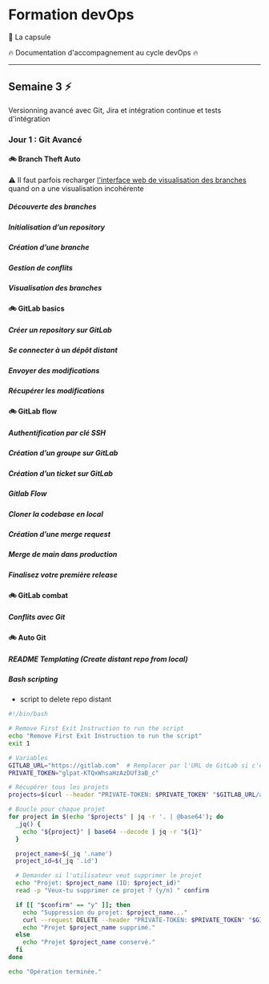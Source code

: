 # Formation devOps

:pill: La capsule

:fire:  Documentation d'accompagnement au cycle devOps :fire:

---

## Semaine 3 :zap:

Versionning avancé avec Git, Jira et intégration continue et tests d'intégration

### Jour 1 : Git Avancé

#### :bike: Branch Theft Auto

:warning: Il faut parfois recharger [l'interface web de visualisation des branches](https://onlywei.github.io/explain-git-with-d3/) quand on a une visualisation incohérente

##### Découverte des branches

##### Initialisation d’un repository

##### Création d’une branche

##### Gestion de conflits

##### Visualisation des branches

#### :bike: GitLab basics

##### Créer un repository sur GitLab

##### Se connecter à un dépôt distant

##### Envoyer des modifications

##### Récupérer les modifications

#### :bike: GitLab flow

##### Authentification par clé SSH

##### Création d’un groupe sur GitLab

##### Création d’un ticket sur GitLab

##### Gitlab Flow

##### Cloner la codebase en local

##### Création d’une merge request

##### Merge de main dans production

##### Finalisez votre première release

#### :bike: GitLab combat

##### Conflits avec Git

#### :bike: Auto Git

##### README Templating (Create distant repo from local)

##### Bash scripting

- script to delete repo distant

```bash
#!/bin/bash

# Remove First Exit Instruction to run the script
echo "Remove First Exit Instruction to run the script"
exit 1

# Variables
GITLAB_URL="https://gitlab.com"  # Remplacer par l'URL de GitLab si c'est une instance auto-hébergée
PRIVATE_TOKEN="glpat-KTQxWhsaHzAzDUf3aB_c"

# Récupérer tous les projets
projects=$(curl --header "PRIVATE-TOKEN: $PRIVATE_TOKEN" "$GITLAB_URL/api/v4/projects?membership=true&per_page=100" | jq '.[] | {id: .id, name: .name}')

# Boucle pour chaque projet
for project in $(echo "$projects" | jq -r '. | @base64'); do
  _jq() {
    echo "${project}" | base64 --decode | jq -r "${1}"
  }

  project_name=$(_jq '.name')
  project_id=$(_jq '.id')

  # Demander si l'utilisateur veut supprimer le projet
  echo "Projet: $project_name (ID: $project_id)"
  read -p "Veux-tu supprimer ce projet ? (y/n) " confirm

  if [[ "$confirm" == "y" ]]; then
    echo "Suppression du projet: $project_name..."
    curl --request DELETE --header "PRIVATE-TOKEN: $PRIVATE_TOKEN" "$GITLAB_URL/api/v4/projects/$project_id"
    echo "Projet $project_name supprimé."
  else
    echo "Projet $project_name conservé."
  fi
done

echo "Opération terminée."
```
